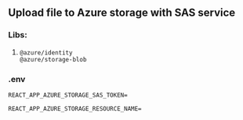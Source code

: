 ## Upload file to Azure storage with SAS service

### Libs:

1. ```
   @azure/identity
   @azure/storage-blob
   ```

### .env

```
REACT_APP_AZURE_STORAGE_SAS_TOKEN=

REACT_APP_AZURE_STORAGE_RESOURCE_NAME=
```

